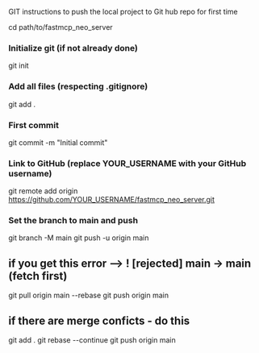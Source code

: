 



GIT instructions to push the local project to Git hub repo for first time

cd path/to/fastmcp_neo_server

### Initialize git (if not already done)
git init

### Add all files (respecting .gitignore)
git add .

### First commit
git commit -m "Initial commit"

### Link to GitHub (replace YOUR_USERNAME with your GitHub username)
git remote add origin https://github.com/YOUR_USERNAME/fastmcp_neo_server.git

### Set the branch to main and push
git branch -M main
git push -u origin main


if you get this error --> ! [rejected]        main -> main (fetch first)
------------------------------------------------------------------------
git pull origin main --rebase
git push origin main

if there are merge conficts - do this 
-------------------------------------
git add .
git rebase --continue
git push origin main
